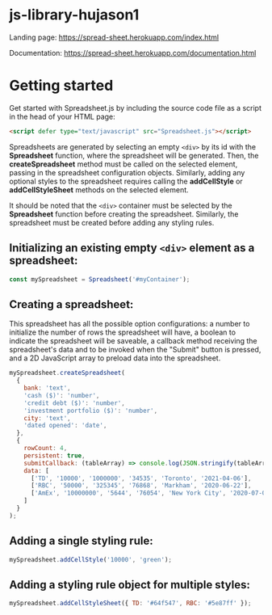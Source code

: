 # js-library-hujason1
Landing page: https://spread-sheet.herokuapp.com/index.html

Documentation: https://spread-sheet.herokuapp.com/documentation.html

# Getting started
Get started with Spreadsheet.js by including the source code file as a script in the head of your HTML page:

```HTML
<script defer type="text/javascript" src="Spreadsheet.js"></script>
```

Spreadsheets are generated by selecting an empty `<div>` by its id with the **Spreadsheet** function, where the spreadsheet will be generated. Then, the **createSpreadsheet** method must be called on the selected element, passing in the spreadsheet configuration objects. Similarly, adding any optional styles to the spreadsheet requires calling the **addCellStyle** or **addCellStyleSheet** methods on the selected element.
  
It should be noted that the `<div>` container must be selected by the **Spreadsheet** function before creating the spreadsheet. Similarly, the spreadsheet must be created before adding any styling rules.

## Initializing an existing empty `<div>` element as a spreadsheet:


```js
const mySpreadsheet = Spreadsheet('#myContainer');
```

## Creating a spreadsheet:
This spreadsheet has all the possible option configurations: a number to initialize the number of rows the spreadsheet will have, a boolean to indicate the spreadsheet will be saveable, a callback method receiving the spreadsheet's data and to be invoked when the "Submit" button is pressed, and a 2D JavaScript array to preload data into the spreadsheet.
```js
mySpreadsheet.createSpreadsheet(
  {
    bank: 'text',
    'cash ($)': 'number',
    'credit debt ($)': 'number',
    'investment portfolio ($)': 'number',
    city: 'text',
    'dated opened': 'date',
  },
  {
    rowCount: 4,
    persistent: true,
    submitCallback: (tableArray) => console.log(JSON.stringify(tableArray)),
    data: [
      ['TD', '10000', '1000000', '34535', 'Toronto', '2021-04-06'],
      ['RBC', '50000', '325345', '76868', 'Markham', '2020-06-22'],
      ['AmEx', '10000000', '5644', '76054', 'New York City', '2020-07-06']
    ]
  }
);
```
## Adding a single styling rule:
```js
mySpreadsheet.addCellStyle('10000', 'green');
```
## Adding a styling rule object for multiple styles:
```js
mySpreadsheet.addCellStyleSheet({ TD: '#64f547', RBC: '#5e87ff' });

```
